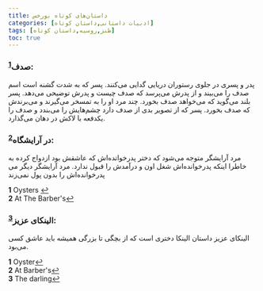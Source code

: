 ```yaml
---
title: داستان‌های کوتاه بورخس
categories: [ادبیات داستانی,داستان کوتاه]
tags: [طنز,روسیه,داستان کوتاه]
toc: true
---
```


### صدف<sup id="a1">[1](#f1)</sup>:
پدر و پسری در جلوی رستوران دریایی گدایی می‌کنند. پسر که به شدت گشنه است اسم صدف را می‌بیند و از پدرش می‌پرسد که صدف چیست و پدرش توضیحی می‌دهد. پسر بلند می‌گوید که می‌خواهد صدف بخورد. چند مرد او را به تمسخر می‌گیرند و می‌برندش که صدف بخورد. پسر که از تصویر بدی از صدف دارد چشم‌هایش را می‌بندد و صدف را یکدفعه با لاکش در دهان ‌می‌گذارد.

### در آرایشگاه<sup id="a2">[2](#f2)</sup>:
مرد آرایشگر متوجه می‌شود که دختر پدرخواتده‌اش که عاشقش بود ازدواج کرده به خاطرا اینکه پدرخوانده‌اش شغل اون و درآمدش را قبول ندارد. مرد آرایشگر دیگر می پدرخوانده‌اش را بدون پول نمی‌زند

<b id="f1">1</b> <span class="footnote">Oysters </span>[↩](#a1)
<br><b id="f2">2</b> <span class="footnote">At The Barber's</span>[↩](#a2)

### الینکای عزیز<sup id="a3">[3](#f3)</sup>:
الینکای عزیز داستان الینکا دختری است که از بچگی تا بزرگی همیشه باید عاشق کسی می‌بود. 


<b id="f1">1</b> <span class="footnote">Oyster</span>[↩](#a1)
<br><b id="f2">2</b> <span class="footnote">At Barber's</span>[↩](#a2)
<br><b id="f3">3</b> <span class="footnote">The darling</span>[↩](#a3)